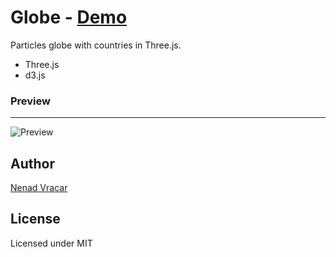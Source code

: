 # Globe - [Demo](https://sermonis.github.io/three-globe-particles/)
Particles globe with countries in Three.js.

- Three.js
- d3.js

### Preview
---
![Preview](./previews/preview.png)

## Author
[Nenad Vracar](https://github.com/nenadV91)

## License
Licensed under MIT
